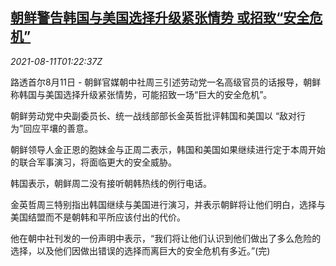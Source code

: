 <!--1628645463000-->
[朝鲜警告韩国与美国选择升级紧张情势 或招致“安全危机”](https://cn.reuters.com/article/north-korea-warning-0811-wedn-idCNKBS2FC03C)
------

<div><i>2021-08-11T01:22:37Z</i></div><p>路透首尔8月11日 - 朝鲜官媒朝中社周三引述劳动党一名高级官员的话报导，朝鲜称韩国与美国选择升级紧张情势，可能招致一场“巨大的安全危机”。</p><p>朝鲜劳动党中央副委员长、统一战线部部长金英哲批评韩国和美国以 “敌对行为”回应平壤的善意。</p><p>朝鲜领导人金正恩的胞妹金与正周二表示，韩国和美国如果继续进行定于本周开始的联合军事演习，将面临更大的安全威胁。</p><p>韩国表示，朝鲜周二没有接听朝韩热线的例行电话。</p><p>金英哲周三特别指出韩国继续与美国进行演习，并表示朝鲜将让他们明白，选择与美国结盟而不是朝韩和平所应该付出的代价。</p><p>他在朝中社刊发的一份声明中表示，“我们将让他们认识到他们做出了多么危险的选择，以及他们因做出错误的选择而离巨大的安全危机有多近。”(完)</p>
